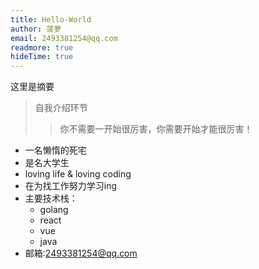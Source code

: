 ```yaml
---
title: Hello-World
author: 菠萝
email: 2493381254@qq.com
readmore: true
hideTime: true
---
```


这里是摘要

<!-- more -->




> 自我介绍环节
>
> > 你不需要一开始很厉害，你需要开始才能很厉害！

- 一名懒惰的死宅
- 是名大学生
- loving life & loving coding
- 在为找工作努力学习ing
- 主要技术栈：
  - golang
  - react
  - vue
  - java
- 邮箱:2493381254@qq.com
